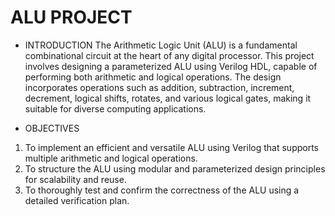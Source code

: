 # ALU PROJECT

- INTRODUCTION 
The Arithmetic Logic Unit (ALU) is a fundamental combinational circuit at the heart of any digital 
processor. This project involves designing a parameterized ALU using Verilog HDL, capable of 
performing both arithmetic and logical operations. The design incorporates operations such as 
addition, subtraction, increment, decrement, logical shifts, rotates, and various logical gates, 
making it suitable for diverse computing applications.

- OBJECTIVES 
1) To implement an efficient and versatile ALU using Verilog that supports multiple arithmetic 
and logical operations. 
2) To structure the ALU using modular and parameterized design principles for scalability and 
reuse.
3) To thoroughly test and confirm the correctness of the ALU using a detailed verification plan.
